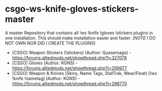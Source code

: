 # csgo-ws-knife-gloves-stickers-master
A master Repository that contains all !ws !knife !gloves !stickers plugins in one installation. This should make installation easier and faster. (*NOTE* I DO NOT OWN NOR DID I CREATE THE PLUGINS)

- [CSGO] Weapon Stickers (!stickers) (Author: Quasemago) - https://forums.alliedmods.net/showthread.php?t=327078
- [CSGO] Gloves (Author: KGNS) - https://forums.alliedmods.net/showthread.php?t=299977
- [CSGO] Weapon & Knives (Skins, Name Tags, StatTrak, Wear/Float) [!ws !knife !nametag] (Author: KGNS) - https://forums.alliedmods.net/showthread.php?t=298770

